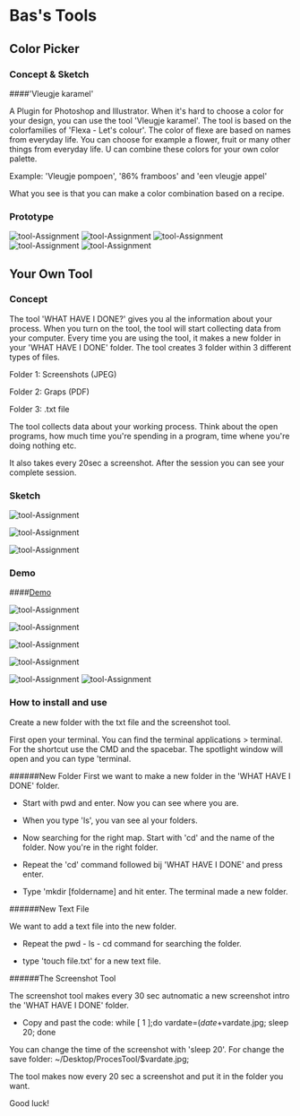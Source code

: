 # Bas's Tools

## Color Picker

### Concept & Sketch

####'Vleugje karamel'

A Plugin for Photoshop and Illustrator. When it's hard to choose a color for your design, you can use the tool 'Vleugje karamel'. The tool is based on the colorfamilies of 'Flexa - Let's colour'. The color of flexe are based on names from everyday life. You can choose for example a flower, fruit or many other things from everyday life. 
U can combine these colors for your own color palette. 

Example: 'Vleugje pompoen', '86% framboos' and 'een vleugje appel'

What you see is that you can make a color combination based on a recipe. 


### Prototype
![tool-Assignment](color_1klein.png) ![tool-Assignment](color_2klein.png) ![tool-Assignment](color_3klein.png) ![tool-Assignment](color_4klein.png) ![tool-Assignment](color_5klein.png)





## Your Own Tool

### Concept
The tool 'WHAT HAVE I DONE?' gives you al the information about your process. When you turn on the tool, the tool will start collecting data from your computer. Every time you are using the tool, it makes a new folder in your 'WHAT HAVE I DONE' folder. The tool creates 3 folder within 3 different types of files.
 
Folder 1: Screenshots (JPEG)

Folder 2: Graps (PDF)

Folder 3: .txt file

The tool collects data about your working process. Think about the open programs, how much time you're spending in a program, time whene you're doing nothing etc. 

It also takes every 20sec a screenshot. After the session you can see your complete session. 



### Sketch
![tool-Assignment](sketch1.png) 

![tool-Assignment](sketch2.png)  

![tool-Assignment](papier1.png)



### Demo


####[Demo](https://vimeo.com/159338026 )

![tool-Assignment](graph1.png)


![tool-Assignment](graph2.png)


![tool-Assignment](graph3.png)


![tool-Assignment](graph4.png)


![tool-Assignment](finder.png) ![tool-Assignment](finder2.png)



### How to install and use

Create a new folder with the txt file and the screenshot tool.

First open your terminal. You can find the terminal  applications > terminal.
For the shortcut use the CMD and the spacebar. The spotlight window will open and you can type 'terminal. 

######New Folder
First we want to make a new folder in the 'WHAT HAVE I DONE' folder.
- Start with pwd and enter. Now you can see where you are.
 
- When you type 'ls', you van see al your folders. 

-  Now searching for the right map. Start with 'cd' and the name of the folder.    	Now you're in the right folder. 

- Repeat the 'cd' command followed bij 'WHAT HAVE I DONE' and press enter.

- Type 'mkdir [foldername] and hit enter. The terminal made a new folder.

######New Text File

We want to add a text file into the new folder.

- Repeat the pwd - ls - cd command for searching the folder.

- type 'touch file.txt' for a new text file.

 
######The Screenshot Tool

The screenshot tool makes every 30 sec autnomatic a new screenshot intro the 'WHAT HAVE I DONE' folder. 

- Copy and past the code: while [ 1 ];do vardate=$(date +%d\-%m\-%Y\_%H.%M.%S); screencapture -t jpg -x ~/Desktop/ProcesTool/$vardate.jpg; sleep 20; done

You can change the time of the screenshot with 'sleep 20'. For change the save folder: ~/Desktop/ProcesTool/$vardate.jpg;


The tool makes now every 20 sec a screenshot and put it in the folder you want. 

Good luck!






